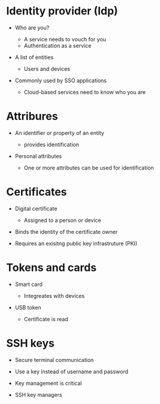 # Identity provider (Idp)
- Who are you?
  - A service needs to vouch for you 
  - Authentication as a service

- A list of entities 
  - Users and devices

- Commonly used by SSO applications
  - Cloud-based services need to know who you are 

# Attribures
- An identifier or property of an entity 
  - provides identification

- Personal attributes 
  - One or more attributes can be used for identification 

# Certificates
- Digital certificate
  - Assigned to a person or device

- Binds the identity of the certificate owner 

- Requires an exisitng public key infrastruture (PKI)

# Tokens and cards
- Smart card
  - Integreates with devices 

- USB token 
  - Certificate is read

# SSH keys
- Secure terminal communication

- Use a key instead of username and password

- Key management is critical

- SSH key managers 






























